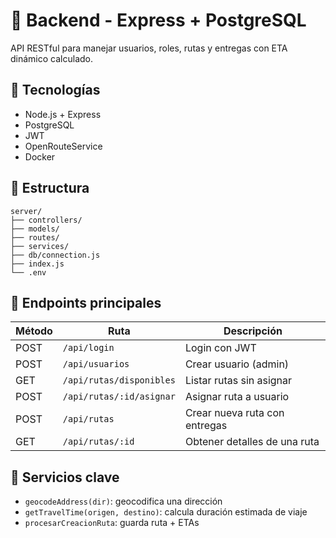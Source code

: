 # 🚚 Backend - Express + PostgreSQL

API RESTful para manejar usuarios, roles, rutas y entregas con ETA dinámico calculado.

## 🧪 Tecnologías

- Node.js + Express
- PostgreSQL
- JWT
- OpenRouteService
- Docker

## 📁 Estructura

```
server/
├── controllers/
├── models/
├── routes/
├── services/
├── db/connection.js
├── index.js
└── .env
```

## 🔐 Endpoints principales

| Método | Ruta                     | Descripción                   |
| ------ | ------------------------ | ----------------------------- |
| POST   | `/api/login`             | Login con JWT                 |
| POST   | `/api/usuarios`          | Crear usuario (admin)         |
| GET    | `/api/rutas/disponibles` | Listar rutas sin asignar      |
| POST   | `/api/rutas/:id/asignar` | Asignar ruta a usuario        |
| POST   | `/api/rutas`             | Crear nueva ruta con entregas |
| GET    | `/api/rutas/:id`         | Obtener detalles de una ruta  |

## 🔧 Servicios clave

- `geocodeAddress(dir)`: geocodifica una dirección
- `getTravelTime(origen, destino)`: calcula duración estimada de viaje
- `procesarCreacionRuta`: guarda ruta + ETAs
